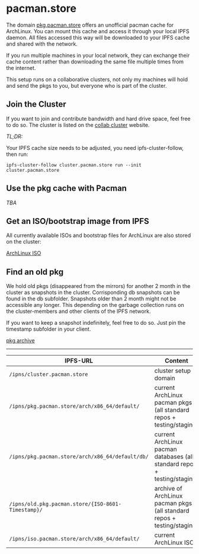 # pacman.store

The domain [pkg.pacman.store](http://pkg.pacman.store) offers an unofficial pacman cache for ArchLinux. You can mount this cache and access it through your local IPFS daemon. All files accessed this way will be downloaded to your IPFS cache and shared with the network.

If you run multiple machines in your local network, they can exchange their cache content rather than downloading the same file multiple times from the internet.

This setup runs on a collaborative clusters, not only my machines will hold and send the pkgs to you, but everyone who is part of the cluster.

## Join the Cluster

If you want to join and contribute bandwidth and hard drive space, feel free to do so. The cluster is listed on the [collab cluster](https://collab.ipfscluster.io/) website.

*TL;DR:*

Your IPFS cache size needs to be adjusted, you need ipfs-cluster-follow, then run:

```ipfs-cluster-follow cluster.pacman.store run --init cluster.pacman.store```

## Use the pkg cache with Pacman

*TBA*

## Get an ISO/bootstrap image from IPFS

All currently available ISOs and bootstrap files for ArchLinux are also stored on the cluster:

[ArchLinux ISO](http://iso.pacman.store/arch/x86_64/default/)

## Find an old pkg

We hold old pkgs (disappeared from the mirrors) for another 2 month in the cluster as snapshots in the cluster. Corrisponding db snapshots can be found in the db subfolder. Snapshots older than 2 month might not be accessible any longer. This depending on the garbage collection runs on the cluster-members and other clients of the IPFS network.

If you want to keep a snapshot indefinitely, feel free to do so. Just pin the timestamp subfolder in your client.

[pkg archive](http://old.pkg.pacman.store/)


---

| IPFS-URL | Content |
| - | - |
| `/ipns/cluster.pacman.store` | cluster setup domain |
| `/ipns/pkg.pacman.store/arch/x86_64/default/` | current ArchLinux pacman pkgs (all standard repos + testing/staging) |
| `/ipns/pkg.pacman.store/arch/x86_64/default/db/` | current ArchLinux pacman databases (all standard repos + testing/staging) |
| `/ipns/old.pkg.pacman.store/{ISO-8601-Timestamp}/` | archive of ArchLinux pacman pkgs (all standard repos + testing/staging) |
| `/ipns/iso.pacman.store/arch/x86_64/default/` | current ArchLinux ISOs |

















